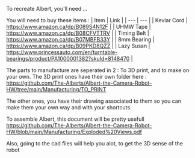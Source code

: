 To recreate Albert, you'll need ...

You will need to buy these items :
| Item | Link |
| --- | --- |
| Kevlar Cord | https://www.amazon.ca/dp/B089S4N12F |
| UHMW Tape | https://www.amazon.ca/dp/B08CFVTTRV |
| Timing Belt | https://www.amazon.ca/dp/B07MBFB33Y |
| 8mm Bearing | https://www.amazon.ca/dp/B09PKD8QZZ |
| Lazy Susan | https://www.princessauto.com/en/turntable-bearings/product/PA1000001382?skuId=8148470 |

The parts to manufacture are seperated in 2 : To 3D print, and to make on your own. The 3D print ones have their own folder here : https://github.com/The-Alberts/Albert-the-Camera-Robot-HW/tree/main/Manufacturing/TO_PRINT

The other ones, you have their drawing associated to them so you can make them your own way and with your shortcuts.

To assemble Albert, this document will be pretty usefull https://github.com/The-Alberts/Albert-the-Camera-Robot-HW/blob/main/Manufacturing/Exploded%20Views.pdf

Also, going to the cad files will help you alot, to get the 3D sense of the robot
